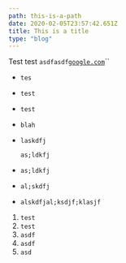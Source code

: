 ```yaml
---
path: this-is-a-path
date: 2020-02-05T23:57:42.651Z
title: This is a title
type: "blog"
---
```

Test test `asdfasdf`[`google.com`](google.com)``

* `tes`
* `test`
* `test`
* `blah`
* `laskdfj`

  `as;ldkfj`
* `as;ldkfj`
* `al;skdfj`
* `alskdfjal;ksdjf;klasjf`

1. `test`
2. `test`
3. `asdf`
4. `asdf`
5. `asd`
